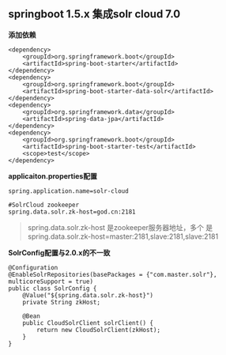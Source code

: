 ## springboot 1.5.x 集成solr cloud 7.0

**添加依赖** 

```
<dependency>
    <groupId>org.springframework.boot</groupId>
    <artifactId>spring-boot-starter</artifactId>
</dependency>
<dependency>
    <groupId>org.springframework.boot</groupId>
    <artifactId>spring-boot-starter-data-solr</artifactId>
</dependency>
<dependency>
    <groupId>org.springframework.data</groupId>
    <artifactId>spring-data-jpa</artifactId>
</dependency>
<dependency>
    <groupId>org.springframework.boot</groupId>
    <artifactId>spring-boot-starter-test</artifactId>
    <scope>test</scope>
</dependency>
```

**applicaiton.properties配置**

```
spring.application.name=solr-cloud

#SolrCloud zookeeper
spring.data.solr.zk-host=god.cn:2181
```
>spring.data.solr.zk-host 是zookeeper服务器地址，多个
是spring.data.solr.zk-host=master:2181,slave:2181,slave:2181

**SolrConfig配置与2.0.x的不一致**

```
@Configuration
@EnableSolrRepositories(basePackages = {"com.master.solr"}, multicoreSupport = true)
public class SolrConfig {
    @Value("${spring.data.solr.zk-host}")
    private String zkHost;

    @Bean
    public CloudSolrClient solrClient() {
        return new CloudSolrClient(zkHost);
    }
}

```


